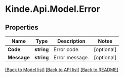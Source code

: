 # Kinde.Api.Model.Error

## Properties

Name | Type | Description | Notes
------------ | ------------- | ------------- | -------------
**Code** | **string** | Error code. | [optional] 
**Message** | **string** | Error message. | [optional] 

[[Back to Model list]](../README.md#documentation-for-models) [[Back to API list]](../README.md#documentation-for-api-endpoints) [[Back to README]](../README.md)

